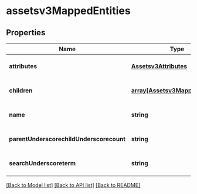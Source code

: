 # assetsv3MappedEntities

## Properties
Name | Type | Description | Notes
------------ | ------------- | ------------- | -------------
**attributes** | [**Assetsv3Attributes**](Assetsv3Attributes.md) |  | [optional] [default to null]
**children** | [**array[Assetsv3MappedEntities]**](Assetsv3MappedEntities.md) | List of children | [optional] [default to null]
**name** | **string** | Entity name - database/hostname/ipaddress/account | [optional] [default to null]
**parentUnderscorechildUnderscorecount** | **string** | Total no. of children for current parent (To be added in dummy node) | [optional] [default to null]
**searchUnderscoreterm** | **string** | Term to be searched in asset inventory | [optional] [default to null]

[[Back to Model list]](../README.md#documentation-for-models) [[Back to API list]](../README.md#documentation-for-api-endpoints) [[Back to README]](../README.md)


